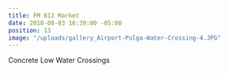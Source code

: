 ```yaml
---
title: FM 812 Market
date: 2018-08-03 16:39:00 -05:00
position: 13
image: "/uploads/gallery_Airport-Pulga-Water-Crossing-4.JPG"
---
```


Concrete Low Water Crossings